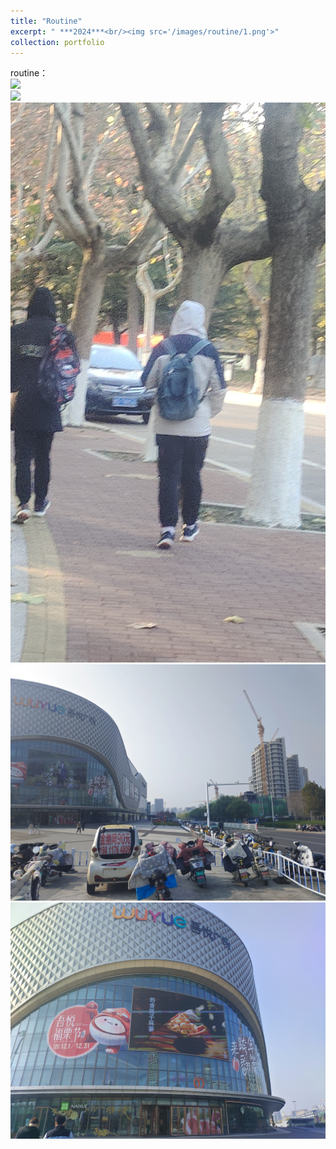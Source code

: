 ```yaml
---
title: "Routine"
excerpt: " ***2024***<br/><img src='/images/routine/1.png'>"
collection: portfolio
---
```


routine：
<br/><img src='/images/routine/2.png'>  <br/><img src='/images/routine/3.png'>
<br/><img src='/images/routine/4.png'>  <br/><img src='/images/routine/5.png'>
<br/><img src='/images/routine/6.png'>
